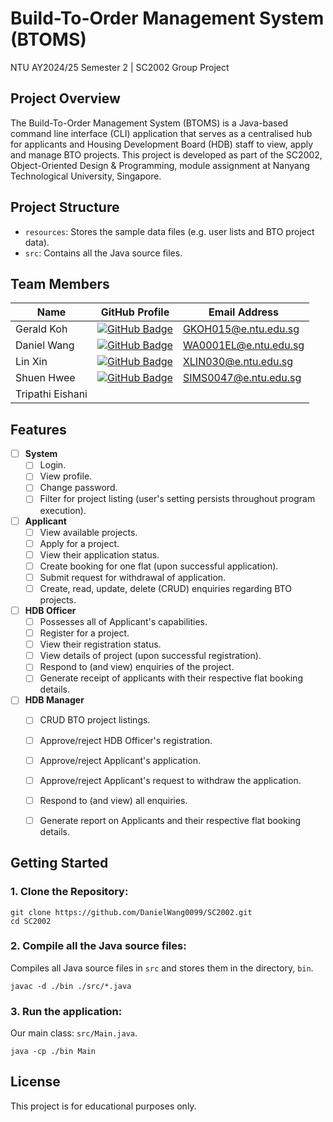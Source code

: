# Build-To-Order Management System (BTOMS)

NTU AY2024/25 Semester 2 | SC2002 Group Project


## Project Overview
The Build-To-Order Management System (BTOMS) is a Java-based command line interface (CLI) application that serves as a centralised hub for applicants and Housing Development Board (HDB) staff to view, apply and manage BTO projects. This project is developed as part of the SC2002, Object-Oriented Design & Programming, module assignment at Nanyang Technological University, Singapore. 


## Project Structure
- `resources`: Stores the sample data files (e.g. user lists and BTO project data).
- `src`: Contains all the Java source files.


## Team Members

| **Name**           | **GitHub Profile**                                  | **Email Address**        |
|--------------------|-----------------------------------------------------|--------------------------|
| Gerald Koh         | [![GitHub Badge](https://img.shields.io/badge/callmegerlad-%23181717?logo=github)](https://github.com/callmegerlad) | GKOH015@e.ntu.edu.sg     |
| Daniel Wang        | [![GitHub Badge](https://img.shields.io/badge/DanielWang0099-%23181717?logo=github)](https://github.com/DanielWang0099) | WA0001EL@e.ntu.edu.sg    |
| Lin Xin            | [![GitHub Badge](https://img.shields.io/badge/delelin-%23181717?logo=github)](https://github.com/delelin) | XLIN030@e.ntu.edu.sg     |
| Shuen Hwee         | [![GitHub Badge](https://img.shields.io/badge/shenxh24-%23181717?logo=github)](https://github.com/shenxh24) | SIMS0047@e.ntu.edu.sg    |
| Tripathi Eishani   |                                                     |                          |



## Features
- [ ] **System**
  - [ ] Login.
  - [ ] View profile.
  - [ ] Change password.
  - [ ] Filter for project listing (user's setting persists throughout program execution).
- [ ] **Applicant**
    - [ ] View available projects.
    - [ ] Apply for a project.
    - [ ] View their application status.
    - [ ] Create booking for one flat (upon successful application).
    - [ ] Submit request for withdrawal of application.
    - [ ] Create, read, update, delete (CRUD) enquiries regarding BTO projects.
- [ ] **HDB Officer**
    - [ ] Possesses all of Applicant's capabilities.
    - [ ] Register for a project.
    - [ ] View their registration status.
    - [ ] View details of project (upon successful registration).
    - [ ] Respond to (and view) enquiries of the project.
    - [ ] Generate receipt of applicants with their respective flat booking details.
- [ ] **HDB Manager**
    - [ ] CRUD BTO project listings.
    - [ ] Approve/reject HDB Officer's registration.
    - [ ] Approve/reject Applicant's application.
    - [ ] Approve/reject Applicant's request to withdraw the application.
    - [ ] Respond to (and view) all enquiries.
    - [ ] Generate report on Applicants and their respective flat booking details.


## Getting Started

### 1. Clone the Repository:

```shell
git clone https://github.com/DanielWang0099/SC2002.git
cd SC2002
```

### 2. Compile all the Java source files:

Compiles all Java source files in `src` and stores them in the directory, `bin`.
```shell
javac -d ./bin ./src/*.java
```

### 3. Run the application:

Our main class: `src/Main.java`.
```shell
java -cp ./bin Main
```


## License

This project is for educational purposes only.
